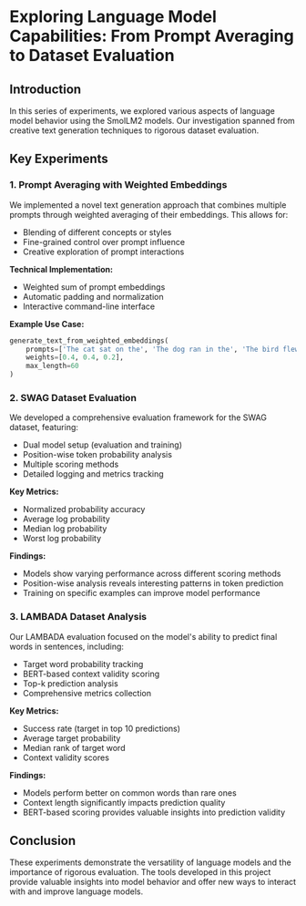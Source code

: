# Exploring Language Model Capabilities: From Prompt Averaging to Dataset Evaluation

## Introduction

In this series of experiments, we explored various aspects of language model behavior using the SmolLM2 models. Our investigation spanned from creative text generation techniques to rigorous dataset evaluation.

## Key Experiments

### 1. Prompt Averaging with Weighted Embeddings

We implemented a novel text generation approach that combines multiple prompts through weighted averaging of their embeddings. This allows for:

- Blending of different concepts or styles
- Fine-grained control over prompt influence
- Creative exploration of prompt interactions

**Technical Implementation:**
- Weighted sum of prompt embeddings
- Automatic padding and normalization
- Interactive command-line interface

**Example Use Case:**
```python
generate_text_from_weighted_embeddings(
    prompts=['The cat sat on the', 'The dog ran in the', 'The bird flew over the'],
    weights=[0.4, 0.4, 0.2],
    max_length=60
)
```

### 2. SWAG Dataset Evaluation

We developed a comprehensive evaluation framework for the SWAG dataset, featuring:

- Dual model setup (evaluation and training)
- Position-wise token probability analysis
- Multiple scoring methods
- Detailed logging and metrics tracking

**Key Metrics:**
- Normalized probability accuracy
- Average log probability
- Median log probability
- Worst log probability

**Findings:**
- Models show varying performance across different scoring methods
- Position-wise analysis reveals interesting patterns in token prediction
- Training on specific examples can improve model performance

### 3. LAMBADA Dataset Analysis

Our LAMBADA evaluation focused on the model's ability to predict final words in sentences, including:

- Target word probability tracking
- BERT-based context validity scoring
- Top-k prediction analysis
- Comprehensive metrics collection

**Key Metrics:**
- Success rate (target in top 10 predictions)
- Average target probability
- Median rank of target word
- Context validity scores

**Findings:**
- Models perform better on common words than rare ones
- Context length significantly impacts prediction quality
- BERT-based scoring provides valuable insights into prediction validity

## Conclusion

These experiments demonstrate the versatility of language models and the importance of rigorous evaluation. The tools developed in this project provide valuable insights into model behavior and offer new ways to interact with and improve language models.